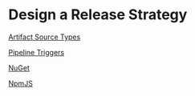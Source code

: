 # Design a Release Strategy

[Artifact Source Types](https://docs.microsoft.com/en-us/azure/devops/pipelines/release/artifacts?view=azure-devops)

[Pipeline Triggers](https://docs.microsoft.com/en-us/azure/devops/pipelines/build/triggers?view=azure-devops&tabs=yaml)

[NuGet](https://www.nuget.org/)

[NpmJS](https://www.npmjs.com/)
